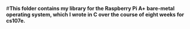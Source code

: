 #**This folder contains my library for the Raspberry Pi A+ bare-metal operating system, which I wrote in C over the course of eight weeks for cs107e.**
